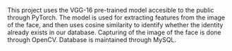 This project uses the VGG-16 pre-trained model accesible to the public through PyTorch. The model is used for extracting features from the image of the face, and then uses cosine similarity to identify whether the identity already exists in our database. Capturing of the image of the face is done through OpenCV. Database is maintained through MySQL.
